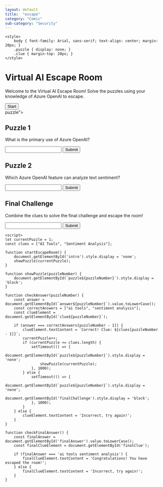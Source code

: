 ```yaml
---
layout: default
title:  "escape"
category: "Comic"
sub-category: "Security"
---
```



<html lang="en">
<head>


    <style>
        body { font-family: Arial, sans-serif; text-align: center; margin: 20px; }
        .puzzle { display: none; }
        .clue { margin-top: 20px; }
    </style>
</head>
<body>
    <h1>Virtual AI Escape Room</h1>
    <div id="intro">
        <p>Welcome to the Virtual AI Escape Room! Solve the puzzles using your knowledge of Azure OpenAI to escape.</p>
        <button onclick="startEscapeRoom()">Start</button>
    </div>
   puzzle">
        <h2>Puzzle 1</h2>
        <p>What is the primary use of Azure OpenAI?</p>
        <input type="text" id="answer1">
        <button onclick="checkAnswer(1)">Submit</button>
        <div class="clue" id="clue1"></div>
    </div>
    <div id="puzzle2" class="puzzle">
        <h2>Puzzle 2</h2>
        <p>Which Azure OpenAI feature can analyze text sentiment?</p>
        <input type="text" id="answer2">
        <button onclick="checkAnswer(2)">Submit</button>
        <div class="clue" id="clue2"></div>
    </div>
    <div id="finalChallenge" class="puzzle">
        <h2>Final Challenge</h2>
        <p>Combine the clues to solve the final challenge and escape the room!</p>
        <input type="text" id="finalAnswer">
        <button onclick="checkFinalAnswer()">Submit</button>
        <div class="clue" id="finalClue"></div>
    </div>

    <script>
    let currentPuzzle = 1;
    const clues = ["AI Tools", "Sentiment Analysis"];

    function startEscapeRoom() {
        document.getElementById('intro').style.display = 'none';
        showPuzzle(currentPuzzle);
    }

    function showPuzzle(puzzleNumber) {
        document.getElementById(`puzzle${puzzleNumber}`).style.display = 'block';
    }

    function checkAnswer(puzzleNumber) {
        const answer = document.getElementById(`answer${puzzleNumber}`).value.toLowerCase();
        const correctAnswers = ["ai tools", "sentiment analysis"];
        const clueElement = document.getElementById(`clue${puzzleNumber}`);

        if (answer === correctAnswers[puzzleNumber - 1]) {
            clueElement.textContent = `Correct! Clue: ${clues[puzzleNumber - 1]}`;
            currentPuzzle++;
            if (currentPuzzle <= clues.length) {
                setTimeout(() => {
                    document.getElementById(`puzzle${puzzleNumber}`).style.display = 'none';
                    showPuzzle(currentPuzzle);
                }, 1000);
            } else {
                setTimeout(() => {
                    document.getElementById(`puzzle${puzzleNumber}`).style.display = 'none';
                    document.getElementById('finalChallenge').style.display = 'block';
                }, 1000);
            }
        } else {
            clueElement.textContent = 'Incorrect, try again!';
        }
    }

    function checkFinalAnswer() {
        const finalAnswer = document.getElementById('finalAnswer').value.toLowerCase();
        const finalClueElement = document.getElementById('finalClue');

        if (finalAnswer === 'ai tools sentiment analysis') {
            finalClueElement.textContent = 'Congratulations! You have escaped the room!';
        } else {
            finalClueElement.textContent = 'Incorrect, try again!';
        }
    }
</script>
</body>
</html>
